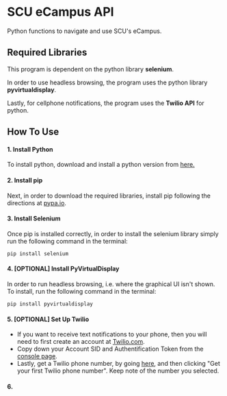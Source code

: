 # SCU eCampus API

Python functions to navigate and use SCU's eCampus.

## Required Libraries
This program is dependent on the python library **selenium**.

In order to use headless browsing, the program uses the python library **pyvirtualdisplay**.

Lastly, for cellphone notifications, the program uses the **Twilio API** for python.

## How To Use
#### 1. Install Python
To install python, download and install a python version from [here.](https://www.python.org/downloads/)

#### 2. Install pip
Next, in order to download the required libraries, install pip following the directions at [pypa.io](https://pip.pypa.io/en/stable/installing/).

#### 3. Install Selenium
Once pip is installed correctly, in order to install the selenium library simply run the following command in the terminal:
```
pip install selenium
```

#### 4. [OPTIONAL] Install PyVirtualDisplay
In order to run headless browsing, i.e. where the graphical UI isn't shown. To install, run the following command in the terminal:
```
pip install pyvirtualdisplay
```

#### 5. [OPTIONAL] Set Up Twilio
* If you want to receive text notifications to your phone, then you will need to first create an account at [Twilio.com](https://www.twilio.com/try-twilio).
* Copy down your Account SID and Authentification Token from the [console page](https://www.twilio.com/console).
* Lastly, get a Twilio phone number, by going [here](https://www.twilio.com/console/phone-numbers/getting-started), and then clicking "Get your first Twilio phone number". Keep note of the number you selected.

#### 6. 
